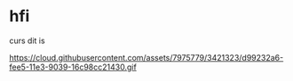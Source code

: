 hfi
===

curs
dit is

https://cloud.githubusercontent.com/assets/7975779/3421323/d99232a6-fee5-11e3-9039-16c98cc21430.gif
